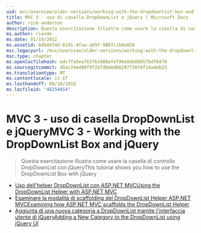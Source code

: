 ```yaml
---
uid: mvc/overview/older-versions/working-with-the-dropdownlist-box-and-jquery/index
title: MVC 3 - uso di casella DropDownList e jQuery | Microsoft Docs
author: rick-anderson
description: Questa esercitazione illustra come usare la casella di controllo DropDownList con jQuery
ms.author: riande
ms.date: 01/19/2012
ms.assetid: 6d64df4d-8191-4faa-ab9f-9807c1b0a020
msc.legacyurl: /mvc/overview/older-versions/working-with-the-dropdownlist-box-and-jquery
msc.type: chapter
ms.openlocfilehash: edcffa5ea7637b2408af4f96e8de60b57bdf8478
ms.sourcegitcommit: 45ac74e400f9f2b7dbded66297730f6f14a4eb25
ms.translationtype: MT
ms.contentlocale: it-IT
ms.lasthandoff: 08/16/2018
ms.locfileid: "48254654"
---
```

<a name="mvc-3---working-with-the-dropdownlist-box-and-jquery"></a><span data-ttu-id="8165d-103">MVC 3 - uso di casella DropDownList e jQuery</span><span class="sxs-lookup"><span data-stu-id="8165d-103">MVC 3 - Working with the DropDownList Box and jQuery</span></span>
====================
> <span data-ttu-id="8165d-104">Questa esercitazione illustra come usare la casella di controllo DropDownList con jQuery</span><span class="sxs-lookup"><span data-stu-id="8165d-104">This tutorial shows you how to use the DropDownList Box with jQuery</span></span>


- [<span data-ttu-id="8165d-105">Uso dell'helper DropDownList con ASP.NET MVC</span><span class="sxs-lookup"><span data-stu-id="8165d-105">Using the DropDownList Helper with ASP.NET MVC</span></span>](using-the-dropdownlist-helper-with-aspnet-mvc.md)
- [<span data-ttu-id="8165d-106">Esaminare la modalità di scaffolding del DropDownList Helper ASP.NET MVC</span><span class="sxs-lookup"><span data-stu-id="8165d-106">Examining how ASP.NET MVC scaffolds the DropDownList Helper</span></span>](examining-how-aspnet-mvc-scaffolds-the-dropdownlist-helper.md)
- [<span data-ttu-id="8165d-107">Aggiunta di una nuova categoria a DropDownList tramite l'interfaccia utente di jQuery</span><span class="sxs-lookup"><span data-stu-id="8165d-107">Adding a New Category to the DropDownList using jQuery UI</span></span>](adding-a-new-category-to-the-dropdownlist-using-jquery-ui.md)

